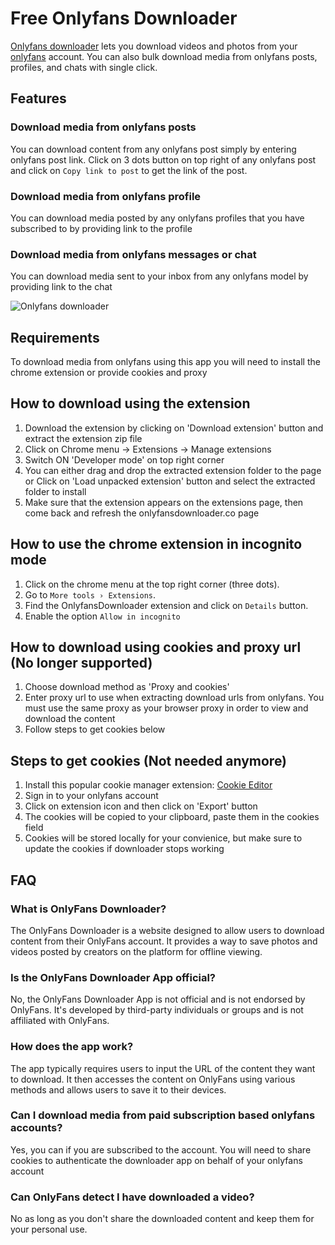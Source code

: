 # Free Onlyfans Downloader

[Onlyfans downloader](https://onlyfansdownloader.co/) lets you download videos and photos from your [onlyfans](https://onlyfans.com) account. You can also bulk download media from onlyfans posts, profiles, and chats with single click.

## Features
### Download media from onlyfans posts
You can download content from any onlyfans post simply by entering onlyfans post link. Click on 3 dots button on top right of any onlyfans post and click on `Copy link to post` to get the link of the post. 
### Download media from onlyfans profile
You can download media posted by any onlyfans profiles that you have subscribed to by providing link to the profile
### Download media from onlyfans messages or chat
You can download media sent to your inbox from any onlyfans model by providing link to the chat

![Onlyfans downloader](https://ik.imagekit.io/webscraper/Screenshot%202024-01-08%20at%202.14.00%20AM.png?updatedAt=1704660267904)

## Requirements

To download media from onlyfans using this app you will need to install the chrome extension or provide cookies and proxy

## How to download using the extension

1. Download the extension by clicking on 'Download extension' button and extract the extension zip file
2. Click on Chrome menu → Extensions → Manage extensions
3. Switch ON 'Developer mode' on top right corner
4. You can either drag and drop the extracted extension folder to the page or Click on 'Load unpacked extension' button and select the extracted folder to install
5. Make sure that the extension appears on the extensions page, then come back and refresh the onlyfansdownloader.co page

## How to use the chrome extension in incognito mode

1. Click on the chrome menu at the top right corner (three dots).
2. Go to `More tools › Extensions`.
3. Find the OnlyfansDownloader extension and click on `Details` button.
4. Enable the option `Allow in incognito`

## How to download using cookies and proxy url (No longer supported)

1. Choose download method as 'Proxy and cookies'
2. Enter proxy url to use when extracting download urls from onlyfans. You must use the same proxy as your browser proxy in order to view and download the content
3. Follow steps to get cookies below 

## Steps to get cookies (Not needed anymore)

1. Install this popular cookie manager extension: [Cookie Editor](https://chrome.google.com/webstore/detail/hlkenndednhfkekhgcdicdfddnkalmdm)
2. Sign in to your onlyfans account
3. Click on extension icon and then click on 'Export' button
4. The cookies will be copied to your clipboard, paste them in the cookies field
5. Cookies will be stored locally for your convienice, but make sure to update the cookies if downloader stops working

## FAQ

### What is OnlyFans Downloader?
The OnlyFans Downloader is a website designed to allow users to download content from their OnlyFans account. It provides a way to save photos and videos posted by creators on the platform for offline viewing.

### Is the OnlyFans Downloader App official?
No, the OnlyFans Downloader App is not official and is not endorsed by OnlyFans. It's developed by third-party individuals or groups and is not affiliated with OnlyFans.

### How does the app work?
The app typically requires users to input the URL of the content they want to download. It then accesses the content on OnlyFans using various methods and allows users to save it to their devices.

### Can I download media from paid subscription based onlyfans accounts?
Yes, you can if you are subscribed to the account. You will need to share cookies to authenticate the downloader app on behalf of your onlyfans account

### Can OnlyFans detect I have downloaded a video?
No as long as you don't share the downloaded content and keep them for your personal use. 
